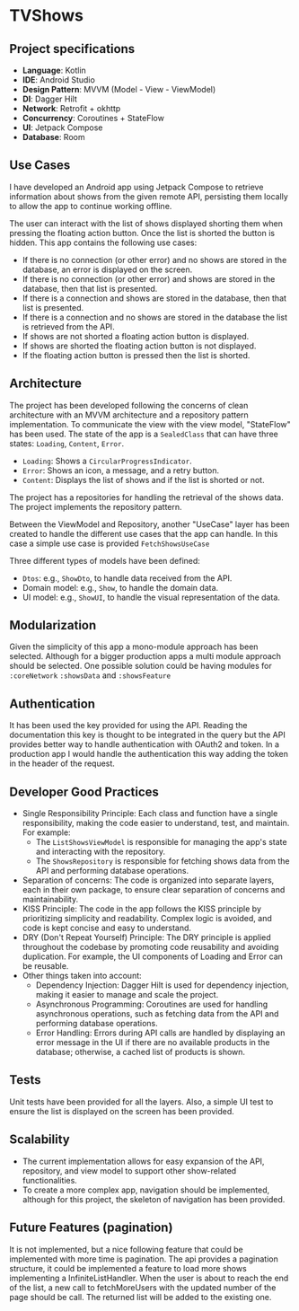 # TVShows
## Project specifications
- **Language**: Kotlin
- **IDE**: Android Studio
- **Design Pattern**: MVVM (Model - View - ViewModel)
- **DI**: Dagger Hilt
- **Network**: Retrofit + okhttp 
- **Concurrency**: Coroutines + StateFlow
- **UI**: Jetpack Compose
- **Database**: Room

## Use Cases
I have developed an Android app using Jetpack Compose to retrieve information about shows from the given remote API, persisting them locally to allow the app to continue working offline.

The user can interact with the list of shows displayed shorting them when pressing the floating action button. Once the list is shorted the button is hidden.
This app contains the following use cases:
- If there is no connection (or other error) and no shows are stored in the database, an error is displayed on the screen.
- If there is no connection (or other error) and shows are stored in the database, then that list is presented.
- If there is a connection and shows are stored in the database, then that list is presented.
- If there is a connection and no shows are stored in the database the list is retrieved from the API.
- If shows are not shorted a floating action button is displayed.
- If shows are shorted the floating action button is not displayed.
- If the floating action button is pressed then the list is shorted.

## Architecture
The project has been developed following the concerns of clean architecture with an MVVM architecture and a repository pattern implementation.
To communicate the view with the view model, "StateFlow" has been used. The state of the app is a `SealedClass` that can have three states: `Loading`, `Content`, `Error`.
- `Loading`: Shows a `CircularProgressIndicator`.
- `Error`: Shows an icon, a message, and a retry button.
- `Content`: Displays the list of shows and if the list is shorted or not.

The project has a repositories for handling the retrieval of the shows data. The project implements the repository pattern.

Between the ViewModel and Repository, another "UseCase" layer has been created to handle the different use cases that the app can handle. In this case a simple use case is provided `FetchShowsUseCase`

Three different types of models have been defined:
- `Dtos`: e.g., `ShowDto`, to handle data received from the API.
- Domain model: e.g., `Show`, to handle the domain data.
- UI model: e.g., `ShowUI`, to handle the visual representation of the data.
 
## Modularization
Given the simplicity of this app a mono-module approach has been selected. Although for a bigger production apps a multi module approach should be selected.
One possible solution could be having modules for `:coreNetwork` `:showsData` and `:showsFeature` 

## Authentication
It has been used the key provided for using the API. Reading the documentation this key is thought to be integrated in the query but the API provides better way to handle authentication with OAuth2 and token. In a production app I would handle the authentication this way adding the token in the header of the request.

## Developer Good Practices
- Single Responsibility Principle: Each class and function have a single responsibility, making the code easier to understand, test, and maintain. For example:
  - The `ListShowsViewModel` is responsible for managing the app's state and interacting with the repository.
  - The `ShowsRepository` is responsible for fetching shows data from the API and performing database operations.
- Separation of concerns: The code is organized into separate layers, each in their own package, to ensure clear separation of concerns and maintainability.
- KISS Principle: The code in the app follows the KISS principle by prioritizing simplicity and readability. Complex logic is avoided, and code is kept concise and easy to understand.
- DRY (Don't Repeat Yourself) Principle: The DRY principle is applied throughout the codebase by promoting code reusability and avoiding duplication. For example, the UI components of Loading and Error can be reusable.
- Other things taken into account:
  - Dependency Injection: Dagger Hilt is used for dependency injection, making it easier to manage and scale the project.
  - Asynchronous Programming: Coroutines are used for handling asynchronous operations, such as fetching data from the API and performing database operations.
  - Error Handling: Errors during API calls are handled by displaying an error message in the UI if there are no available products in the database; otherwise, a cached list of products is shown.
## Tests
Unit tests have been provided for all the layers.
Also, a simple UI test to ensure the list is displayed on the screen has been provided.

## Scalability
- The current implementation allows for easy expansion of the API, repository, and view model to support other show-related functionalities.
- To create a more complex app, navigation should be implemented, although for this project, the skeleton of navigation has been provided.

## Future Features (pagination)
It is not implemented, but a nice following feature that could be implemented with more time is pagination.
The api provides a pagination structure, it could be implemented a feature to load more shows implementing a InfiniteListHandler. When the user is about to reach the end of the list, a new call to fetchMoreUsers with the updated number of the page should be call. The returned list will be added to the existing one.

    
